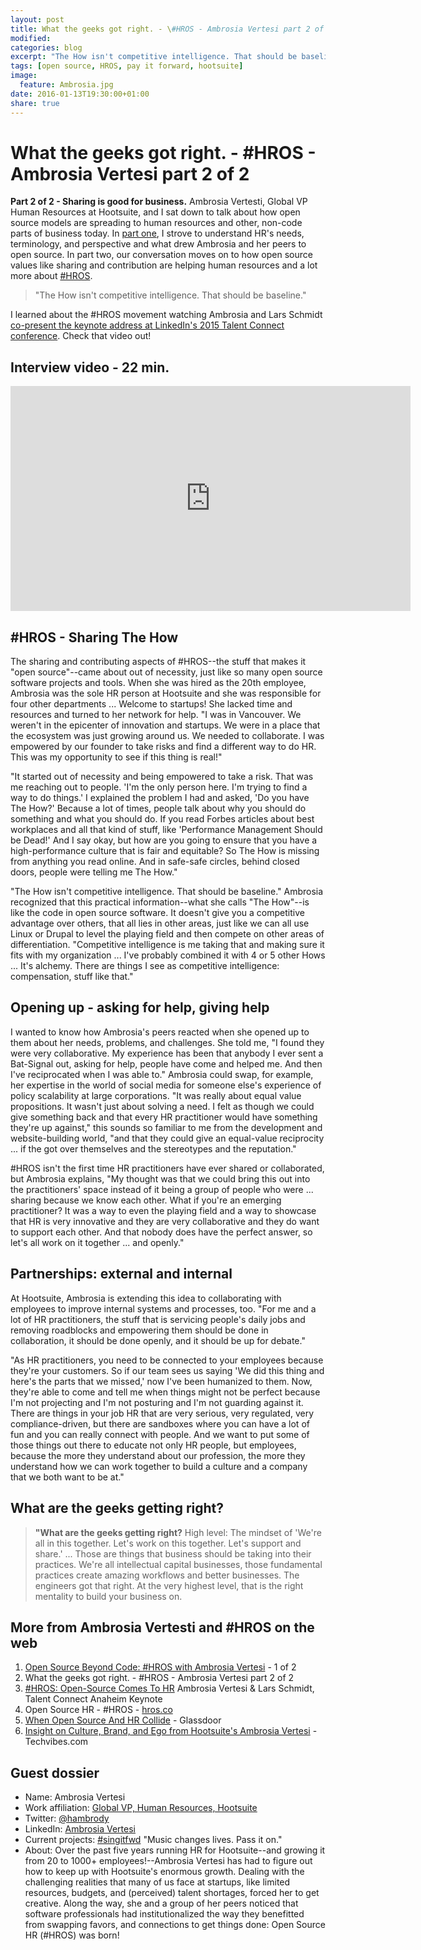 ```yaml
---
layout: post
title: What the geeks got right. - \#HROS - Ambrosia Vertesi part 2 of 2
modified:
categories: blog
excerpt: "The How isn't competitive intelligence. That should be baseline."
tags: [open source, HROS, pay it forward, hootsuite]
image: 
  feature: Ambrosia.jpg
date: 2016-01-13T19:30:00+01:00
share: true
---
```


# What the geeks got right. - \#HROS - Ambrosia Vertesi part 2 of 2

**Part 2 of 2 - Sharing is good for business.** Ambrosia Vertesti, Global VP Human Resources at Hootsuite, and I sat down to talk about how open source models are spreading to human resources and other, non-code parts of business today. In [part one](https://dev.acquia.com/podcast/open-source-beyond-code-hros-ambrosia-vertesi-1-2), I strove to understand HR's needs, terminology, and perspective and what drew Ambrosia and her peers to open source. In part two, our conversation moves on to how open source values like sharing and contribution are helping human resources and a lot more about [\#HROS](http://hros.co/#what-is-hros).

> "The How isn't competitive intelligence. That should be baseline."

I learned about the \#HROS movement watching Ambrosia and Lars Schmidt [co-present the keynote address at LinkedIn's 2015 Talent Connect conference](https://www.youtube.com/watch?v=xGqrp3FWNXs). Check that video out!

## Interview video - 22 min.

<p>
<iframe width="640" height="360" src="https://www.youtube.com/embed/SByjbvo8urg" frameborder="0"></iframe>
</p>

## \#HROS - Sharing The How

The sharing and contributing aspects of \#HROS--the stuff that makes it "open source"--came about out of necessity, just like so many open source software projects and tools. When she was hired as the 20th employee, Ambrosia was the sole HR person at Hootsuite and she was responsible for four other departments ... Welcome to startups! She lacked time and resources and turned to her network for help. "I was in Vancouver. We weren't in the epicenter of innovation and startups. We were in a place that the ecosystem was just growing around us. We needed to collaborate. I was empowered by our founder to take risks and find a different way to do HR. This was my opportunity to see if this thing is real!"

"It started out of necessity and being empowered to take a risk. That was me reaching out to people. 'I'm the only person here. I'm trying to find a way to do things.' I explained the problem I had and asked, 'Do you have The How?' Because a lot of times, people talk about why you should do something and what you should do. If you read Forbes articles about best workplaces and all that kind of stuff, like 'Performance Management Should be Dead!' And I say okay, but how are you going to ensure that you have a high-performance culture that is fair and equitable? So The How is missing from anything you read online. And in safe-safe circles, behind closed doors, people were telling me The How."

"The How isn't competitive intelligence. That should be baseline." Ambrosia recognized that this practical information--what she calls "The How"--is like the code in open source software. It doesn't give you a competitive advantage over others, that all lies in other areas, just like we can all use Linux or Drupal to level the playing field and then compete on other areas of differentiation. "Competitive intelligence is me taking that and making sure it fits with my organization ... I've probably combined it with 4 or 5 other Hows ... It's alchemy. There are things I see as competitive intelligence: compensation, stuff like that."

## Opening up - asking for help, giving help

I wanted to know how Ambrosia's peers reacted when she opened up to them about her needs, problems, and challenges. She told me, "I found they were very collaborative. My experience has been that anybody I ever sent a Bat-Signal out, asking for help, people have come and helped me. And then I've reciprocated when I was able to." Ambrosia could swap, for example, her expertise in the world of social media for someone else's experience of policy scalability at large corporations. "It was really about equal value propositions. It wasn't just about solving a need. I felt as though we could give something back and that every HR practitioner would have something they're up against," this sounds so familiar to me from the development and website-building world, "and that they could give an equal-value reciprocity ... if the got over themselves and the stereotypes and the reputation."

\#HROS isn't the first time HR practitioners have ever shared or collaborated, but Ambrosia explains, "My thought was that we could bring this out into the practitioners' space instead of it being a group of people who were ... sharing because we know each other. What if you're an emerging practitioner? It was a way to even the playing field and a way to showcase that HR is very innovative and they are very collaborative and they do want to support each other. And that nobody does have the perfect answer, so let's all work on it together ... and openly."

## Partnerships: external and internal

At Hootsuite, Ambrosia is extending this idea to collaborating with employees to improve internal systems and processes, too. "For me and a lot of HR practitioners, the stuff that is servicing people's daily jobs and removing roadblocks and empowering them should be done in collaboration, it should be done openly, and it should be up for debate."

"As HR practitioners, you need to be connected to your employees because they're your customers. So if our team sees us saying 'We did this thing and here's the parts that we missed,' now I've been humanized to them. Now, they're able to come and tell me when things might not be perfect because I'm not projecting and I'm not posturing and I'm not guarding against it. There are things in your job HR that are very serious, very regulated, very compliance-driven, but there are sandboxes where you can have a lot of fun and you can really connect with people. And we want to put some of those things out there to educate not only HR people, but employees, because the more they understand about our profession, the more they understand how we can work together to build a culture and a company that we both want to be at."

## What are the geeks getting right?

> **"What are the geeks getting right?** High level: The mindset of 'We're all in this together. Let's work on this together. Let's support and share.' ... Those are things that business should be taking into their practices. We're all intellectual capital businesses, those fundamental practices create amazing workflows and better businesses. The engineers got that right. At the very highest level, that is the right mentality to build your business on.


## More from Ambrosia Vertesti and \#HROS on the web

1.  [Open Source Beyond Code: \#HROS with Ambrosia Vertesi](https://dev.acquia.com/podcast/open-source-beyond-code-hros-ambrosia-vertesi-1-2) - 1 of 2
2.  What the geeks got right. - \#HROS - Ambrosia Vertesi part 2 of 2
3.  [\#HROS: Open-Source Comes To HR](https://www.youtube.com/watch?v=xGqrp3FWNXs) Ambrosia Vertesi & Lars Schmidt, Talent Connect Anaheim Keynote
4.  Open Source HR - \#HROS - [hros.co](http://hros.co/#what-is-hros)
5.  [When Open Source And HR Collide](https://www.glassdoor.com/employers/blog/when-open-source-and-hr-collide/) - Glassdoor
6.  [Insight on Culture, Brand, and Ego from Hootsuite's Ambrosia Vertesi](http://www.techvibes.com/blog/insight-on-culture-brand-and-ego-2015-06-16) - Techvibes.com


## Guest dossier

*   Name: Ambrosia Vertesi
*   Work affiliation: [Global VP, Human Resources, Hootsuite](https://hootsuite.com/en-gb/about/leadership)
*   Twitter: [@hambrody](https://twitter.com/hambrody)
*   LinkedIn: [Ambrosia Vertesi](https://www.linkedin.com/in/ambrosiavertesi)
*   Current projects: [#singitfwd](http://www.singitfwd.com/) "Music changes lives. Pass it on."
*   About: Over the past five years running HR for Hootsuite--and growing it from 20 to 1000+ employees!--Ambrosia Vertesi has had to figure out how to keep up with Hootsuite's enormous growth. Dealing with the challenging realities that many of us face at startups, like limited resources, budgets, and (perceived) talent shortages, forced her to get creative. Along the way, she and a group of her peers noticed that software professionals had institutionalized the way they benefitted from swapping favors, and connections to get things done: Open Source HR (#HROS) was born!